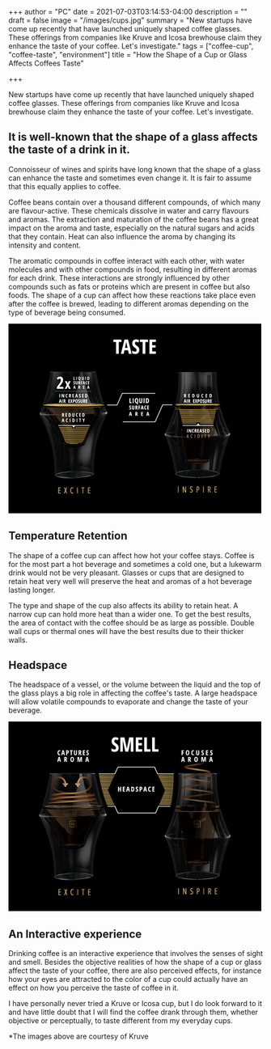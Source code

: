 +++
author = "PC"
date = 2021-07-03T03:14:53-04:00
description = ""
draft = false
image = "/images/cups.jpg"
summary = "New startups have come up recently that have launched uniquely shaped coffee glasses. These offerings from companies like Kruve and Icosa brewhouse claim they enhance the taste of your coffee. Let's investigate."
tags = ["coffee-cup", "coffee-taste", "environment"]
title = "How the Shape of a Cup or Glass Affects Coffees Taste"

+++

New startups have come up recently that have launched uniquely shaped coffee glasses. These offerings from companies like Kruve and Icosa brewhouse claim they enhance the taste of your coffee. Let's investigate.

## It is well-known that the shape of a glass affects the taste of a drink in it.
Connoisseur of wines and spirits have long known that the shape of a glass can enhance the taste and sometimes even change it. It is fair to assume that this equally applies to coffee.

Coffee beans contain over a thousand different compounds, of which many are flavour-active. These chemicals dissolve in water and carry flavours and aromas. The extraction and maturation of the coffee beans has a great impact on the aroma and taste, especially on the natural sugars and acids that they contain. Heat can also influence the aroma by changing its intensity and content.

The aromatic compounds in coffee interact with each other, with water molecules and with other compounds in food, resulting in different aromas for each drink. These interactions are strongly influenced by other compounds such as fats or proteins which are present in coffee but also foods. The shape of a cup can affect how these reactions take place even after the coffee is brewed, leading to different aromas depending on the type of beverage being consumed.

![](images\taste.jpg)

## Temperature Retention

The shape of a coffee cup can affect how hot your coffee stays. Coffee is for the most part a hot beverage and sometimes a cold one, but a lukewarm drink would not be very pleasant. Glasses or cups that are designed to retain heat very well will preserve the heat and aromas of a hot beverage lasting longer. 

The type and shape of the cup also affects its ability to retain heat. A narrow cup can hold more heat than a wider one. To get the best results, the area of contact with the coffee should be as large as possible. Double wall cups or thermal ones will have the best results due to their thicker walls.

## Headspace
The headspace of a vessel, or the volume between the liquid and the top of the glass plays a big role in affecting the coffee's taste. A large headspace will allow volatile compounds to evaporate and change the taste of your beverage.

![smell](images\smell.jpg)

## An Interactive experience
Drinking coffee is an interactive experience that involves the senses of sight and smell. Besides the objective realities of how the shape of a cup or glass affect the taste of your coffee, there are also perceived effects, for instance how your eyes are attracted to the color of a cup could actually have an effect on how you perceive the taste of coffee in it.

I have personally never tried a Kruve or Icosa cup, but I do look forward to it and have little doubt that I will find the coffee drank through them, whether objective or perceptually, to taste different from my everyday cups.

*The images above are courtesy of Kruve